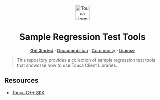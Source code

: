 <div align="center">
  <a href="https://touca.io" target="_blank" rel="noopener">
    <img alt="Touca Logo" height="48px" src="https://touca.io/logo/touca-logo-w-text.svg">
  </a>
  <h1>Sample Regression Test Tools</h1>
  <p>
    <a href="https://touca.io" target="_blank" rel="noopener">Get Started</a>
    <span> &middot; </span>
    <a href="https://docs.touca.io" target="_blank" rel="noopener">Documentation</a>
    <span> &middot; </span>
    <a href="https://touca.slack.com" target="_blank" rel="noopener">Community</a>
    <span> &middot; </span>
    <a href="https://github.com/trytouca/touca-examples/blob/main/LICENSE">License</a>
  </p>
</div>

> This repository provides a collection of sample regression test tools
> that showcase how to use Touca Client Libraries.

## Resources

* [Touca C++ SDK][touca-cpp]

[touca-cpp]: https://github.com/trytouca/touca-cpp
